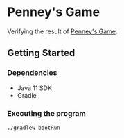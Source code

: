 
# Penney's Game

Verifying the result of [Penney's Game](https://en.wikipedia.org/wiki/Penney%27s_game).

## Getting Started

### Dependencies

* Java 11 SDK
* Gradle

### Executing the program

```
./gradlew bootRun
```
